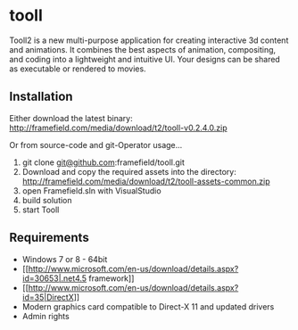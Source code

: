 # tooll

Tooll2 is a new multi-purpose application for creating interactive 3d content and animations. It combines the best aspects of animation, compositing, and coding into a lightweight and intuitive UI. Your designs can be shared as executable or rendered to movies.

Installation
-------------
Either download the latest binary: http://framefield.com/media/download/t2/tooll-v0.2.4.0.zip

Or from source-code and git-Operator usage...

1. git clone git@github.com:framefield/tooll.git
2. Download and copy the required assets into the directory: http://framefield.com/media/download/t2/tooll-assets-common.zip
3. open Framefield.sln with VisualStudio
4. build solution
5. start Tooll 

Requirements
------------
- Windows 7 or 8 - 64bit
- [[http://www.microsoft.com/en-us/download/details.aspx?id=30653|.net4.5 framework]]
- [[http://www.microsoft.com/en-us/download/details.aspx?id=35|DirectX]]
- Modern graphics card compatible to Direct-X 11 and updated drivers
- Admin rights
